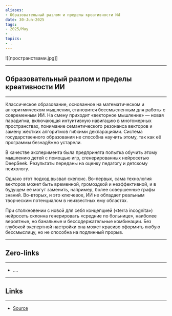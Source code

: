 ```yaml
---
aliases: 
- Образовательный разлом и пределы креативности ИИ 
date: 30-Jun-2025
tags:
- 2025/May
- .
topics:
- .
---
```

![[пространствами.jpg]]

-----
##  Образовательный разлом и пределы креативности ИИ 
-----
Классическое образование, основанное на математическом и алгоритмическом мышлении, становится бессмысленным для работы с современным ИИ. На смену приходит «векторное мышление» — новая парадигма, включающая интуитивную навигацию в многомерных пространствах, понимание семантического резонанса векторов и замену жёстких алгоритмов гибкими декларациями. Система государственного образования не способна научить этому, так как её программы безнадёжно устарели.

В качестве эксперимента была предпринята попытка обучить этому мышлению детей с помощью игр, сгенерированных нейросетью DeepSeek. Результаты переданы на оценку педагогу и детскому психологу.

Однако этот подход вызвал скепсис. Во-первых, сама технология векторов может быть временной, громоздкой и неэффективной, и в будущем её могут заменить, например, более совершенные графы знаний. Во-вторых, и это ключевое, ИИ не обладает реальным творческим потенциалом в неизвестных ему областях. 

При столкновении с новой для себя концепцией («terra incognita») нейросеть склонна генерировать «средние по больнице», наиболее вероятные, но банальные и бессодержательные комбинации. Без глубокой экспертной настройки она может красиво оформить любую бессмыслицу, но не способна на подлинный прорыв.

---
## Zero-links
---
- ....

---
## Links
---
- [Source](https://t.me/turboproject/1720)